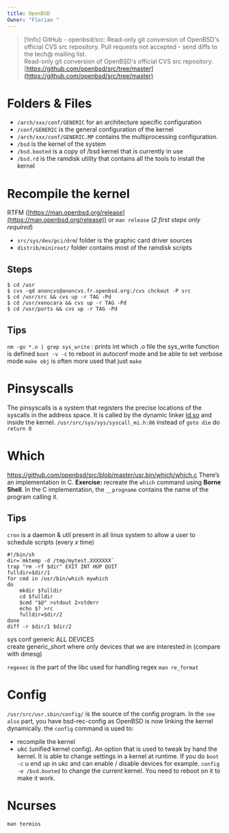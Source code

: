 ```yaml
---
title: OpenBSD
Owner: "Florian "
---
```

> [!info] GitHub - openbsd/src: Read-only git conversion of OpenBSD's official CVS src repository. Pull requests not accepted - send diffs to the tech@ mailing list.  
> Read-only git conversion of OpenBSD's official CVS src repository.  
> [https://github.com/openbsd/src/tree/master](https://github.com/openbsd/src/tree/master)  
# Folders & Files
- `/arch/xxx/conf/GENERIC` for an architecture specific configuration
- `/conf/GENERIC` is the general configuration of the kernel
- `/arch/xxx/conf/GENERIC.MP` contains the multiprocessing configuration.
- `/bsd` is the kernel of the system
- `/bsd.booted` is a copy of /bsd kernel that is currently in use
- `/bsd.rd` is the ramdisk utility that contains all the tools to install the kernel
# Recompile the kernel
RTFM ([https://man.openbsd.org/release](https://man.openbsd.org/release)) or `man release` (_2 first steps only required_)
- `src/sys/dev/pci/drm`/ folder is the graphic card driver sources
- `distrib/miniroot/` folder contains most of the ramdisk scripts
  
## Steps
```Shell
$ cd /usr
$ cvs -qd anoncvs@anoncvs.fr.openbsd.org:/cvs chckout -P src
$ cd /usr/src && cvs up -r TAG -Pd
$ cd /usr/xenocara && cvs up -r TAG -Pd
$ cd /usr/ports && cvs up -r TAG -Pd
```
## Tips
`nm -go *.o | grep sys_write` : prints int which .o file the sys_write function is defined
`boot -v -c` to reboot in autoconf mode and be able to set verbose mode
`make obj` is often more used that just `make`
# Pinsyscalls
The pinsyscalls is a system that registers the precise locations of the syscalls in the address space. It is called by the dynamic linker [ld.so](http://ld.so) and inside the kernel.
`/usr/src/sys/sys/syscall_mi.h:86` instead of `goto die` do `return 0`
# Which
https://github.com/openbsd/src/blob/master/usr.bin/which/which.c
There’s an implementation in C.
**Exercise:** recreate the `which` command using **Borne Shell**.
In the C implementation, the `__progname` contains the name of the program calling it.
## Tips
`cron` is a daemon & util present in all linux system to allow a user to schedule scripts (every _x_ time)
```Shell
#!/bin/sh
dir=`mktemp -d /tmp/mytest.XXXXXXX`
trap "rm -rf $dir" EXIT INT HUP QUIT
fulldir=$dir/1
for cmd in /usr/bin/which mywhich
do
	mkdir $fulldir
	cd $fulldir
	$cmd "$@" >stdout 2>stderr
	echo $? >rc
	fulldir=$dir/2
done
diff -r $dir/1 $dir/2
```
  
sys conf generic ALL DEVICES  
create generic_short where only devices that we are interested in (compare with dmesg)
  
`regexec` is the part of the libc used for handling regex
`man re_format`
  
# Config
`/usr/src/usr.sbin/config/` is the source of the config program. In the `see also` part, you have bsd-rec-config as OpenBSD is now linking the kernel dynamically.
the `config` command is used to:
- recompile the kernel
- ukc (unified kernel config). An option that is used to tweak by hand the kernel.
It is able to change settings in a kernel at runtime.
If you do `boot -c` u end up in ukc and can enable / disable devices for example.
`config -e /bsd.booted` to change the current kernel. You need to reboot on it to make it work.
# Ncurses
`man termios`
